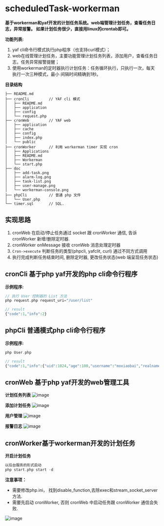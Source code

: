 # scheduledTask-workerman
**基于workerman和yaf开发的计划任务系统。web端管理计划任务，查看任务日志，异常报警。 如果计划任务很少，直接用linux的crontab即可。**

**功能列表:**
 1. yaf cli命令行模式执行php程序（也支持curl模式）；
 2. web在线管理计划任务，主要功能管理计划任务列表，添加用户，查看任务日志，任务异常报警提醒；
 3. 使用workerman的定时器执行计划任务：任务循环执行，只执行一次，每天执行一次三种模式，最小 间隔时间精确到1秒。

**目录结构**

```
├── README.md
├── cronCli         // YAF cli 模式
│   ├── README.md
│   ├── application
│   ├── config
│   └── request.php
├── cronWeb         // YAF web 
│   ├── application
│   ├── cache
│   ├── config
│   ├── index.php
│   └── public
├── cronWorker      // 利用 workerman timer 实现 cron
│   ├── Applications
│   ├── README.md
│   ├── Workerman
│   └── start.php
├── doc
│   ├── add-task.png
│   ├── alarm-log.png
│   ├── task-list.png
│   ├── user-manage.png
│   └── workerman-console.png
├── phpCli          // 普通 php 文件
│   └── User.php
└── timer.sql       // SQL.
```

## 实现思路

1. cronWeb 在启动/停止任务通过 socket 跟 cronWorker 通信, 告诉 cronWorker 新增/删除定时器.
2. cronWorker onMessage 接收 cronWeb 消息处理定时器
3. `Cron->execute` 判断任务的类型(phpcli, yafclit, curl) 通过不同方式调用
4. 执行完成判断任务结束时间, 删除定时器, 更改任务状态(web 端呈现任务状态)

## cronCli 基于php yaf开发的php cli命令行程序
**示例程序:**

``` php
// 执行 User 控制器的 List 方法
php request.php request_uri="/user/list"

// result
{"code":1,"info":2}
```

## phpCli 普通模式php cli命令行程序
**示例程序:**
``` php
php User.php

// result
{"code":1,"info":{"uid":1024,"age":100,"username":"moxiaobai","realname":"莫小白"}}
```

## cronWeb 基于php yaf开发的web管理工具

**计划任务列表**
![image](https://github.com/moxiaobai/scheduledTask-workerman/blob/master/doc/task-list.png)

**添加计划任务**
![image](https://github.com/moxiaobai/scheduledTask-workerman/blob/master/doc/add-task.png)

**用户管理**
![image](https://github.com/moxiaobai/scheduledTask-workerman/blob/master/doc/user-manage.png)

**报警日志**
![image](https://github.com/moxiaobai/scheduledTask-workerman/blob/master/doc/alarm-log.png)

## cronWorker基于workerman开发的计划任务
**开启计划任务**
``` php
以后台服务的形式启动
php start.php start -d
```

**注意事项：**

- 需要修改php.ini， 找到disable_function,去除exec和stream_socket_server方法.
- 需要先启动 cronWorker, 否则 cronWeb 中启动任务跟 cronWorker 通信会失败.

![image](https://github.com/moxiaobai/scheduledTask-workerman/blob/master/doc/workerman-console.png)

